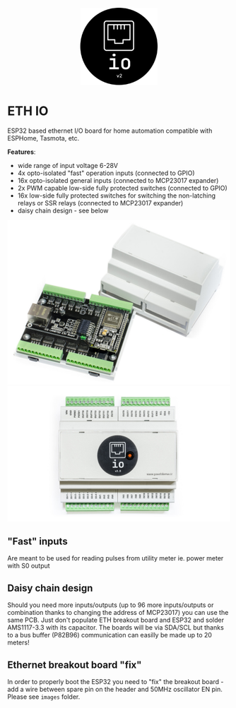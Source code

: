 <p align="center">
  <img src="./images/eth-io_logo.svg " alt="logo" width="175" height="175">
</p>

# ETH IO
ESP32 based ethernet I/O board for home automation compatible with ESPHome, Tasmota, etc.

**Features**:
- wide range of input voltage 6-28V
- 4x opto-isolated "fast" operation inputs (connected to GPIO)
- 16x opto-isolated general inputs (connected to MCP23017 expander)
- 2x PWM capable low-side fully protected switches (connected to GPIO)
- 16x low-side fully protected switches for switching the non-latching relays or SSR relays (connected to MCP23017 expander)
- daisy chain design - see below

![ETH_IO_1](./images/ETH_IO_1.jpg)
![ETH_IO_2](./images/ETH_IO_2.jpg)

## "Fast" inputs
Are meant to be used for reading pulses from utility meter ie. power meter with S0 output

## Daisy chain design
Should you need more inputs/outputs (up to 96 more inputs/outputs or combination thanks to changing the address of MCP23017) you can use the same PCB. Just don't populate ETH breakout board and ESP32 and solder AMS1117-3.3 with its capacitor. The boards will be via SDA/SCL but thanks to a bus buffer (P82B96) communication can easilly be made up to 20 meters!

## Ethernet breakout board "fix"
In order to properly boot the ESP32 you need to "fix" the breakout board - add a wire between spare pin on the header and 50MHz oscillator EN pin. Please see `images` folder.
